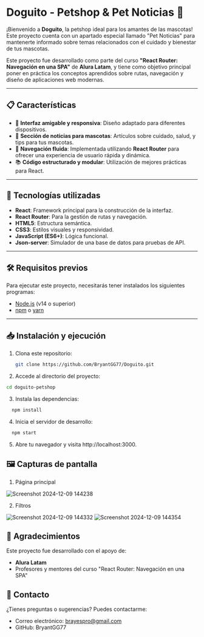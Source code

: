 # Doguito - Petshop & Pet Noticias 🐶

¡Bienvenido a **Doguito**, la petshop ideal para los amantes de las mascotas! Este proyecto cuenta con un apartado especial llamado "Pet Noticias" para mantenerte informado sobre temas relacionados con el cuidado y bienestar de tus mascotas.

Este proyecto fue desarrollado como parte del curso **"React Router: Navegación en una SPA"** de **Alura Latam**, y tiene como objetivo principal poner en práctica los conceptos aprendidos sobre rutas, navegación y diseño de aplicaciones web modernas.

---

## 📋 Características

- 🌟 **Interfaz amigable y responsiva**: Diseño adaptado para diferentes dispositivos.
- 📰 **Sección de noticias para mascotas**: Artículos sobre cuidado, salud, y tips para tus mascotas.
- 🔄 **Navegación fluida**: Implementada utilizando **React Router** para ofrecer una experiencia de usuario rápida y dinámica.
- 📚 **Código estructurado y modular**: Utilización de mejores prácticas para React.

---

## 🚀 Tecnologías utilizadas

- **React**: Framework principal para la construcción de la interfaz.
- **React Router**: Para la gestión de rutas y navegación.
- **HTML5**: Estructura semántica.
- **CSS3**: Estilos visuales y responsividad.
- **JavaScript (ES6+)**: Lógica funcional.
- **Json-server**: Simulador de una base de datos para pruebas de API.
---

## 🛠️ Requisitos previos

Para ejecutar este proyecto, necesitarás tener instalados los siguientes programas:

- [Node.js](https://nodejs.org/) (v14 o superior)
- [npm](https://www.npmjs.com/) o [yarn](https://yarnpkg.com/)

---

## 📥 Instalación y ejecución

1. Clona este repositorio:

   ```bash
   git clone https://github.com/BryantGG77/Doguito.git

2. Accede al directorio del proyecto:
  
  ```bash
  cd doguito-petshop
```
3. Instala las dependencias:

```bash
  npm install
```
4. Inicia el servidor de desarrollo:

```bash
  npm start
```
5. Abre tu navegador y visita http://localhost:3000.

## 🖼️ Capturas de pantalla

1. Página principal

![Screenshot 2024-12-09 144238](https://github.com/user-attachments/assets/200d1e1e-603a-4bf2-b6b7-861c4408c957)

2. Filtros

![Screenshot 2024-12-09 144332](https://github.com/user-attachments/assets/6478e1d9-8046-4649-b157-55cc2e71ee87)
![Screenshot 2024-12-09 144354](https://github.com/user-attachments/assets/5e7333aa-41d7-4002-a428-03105aa57a9f)

## 🤝 Agradecimientos

Este proyecto fue desarrollado con el apoyo de:

- **Alura Latam**
- Profesores y mentores del curso "React Router: Navegación en una SPA"

## 📧 Contacto

¿Tienes preguntas o sugerencias? Puedes contactarme:

- Correo electrónico: brayespro@gmail.com
- GitHub: BryantGG77
